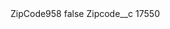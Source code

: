 <?xml version="1.0" encoding="UTF-8"?>
<CustomMetadata xmlns="http://soap.sforce.com/2006/04/metadata" xmlns:xsi="http://www.w3.org/2001/XMLSchema-instance" xmlns:xsd="http://www.w3.org/2001/XMLSchema">
    <label>ZipCode958</label>
    <protected>false</protected>
    <values>
        <field>Zipcode__c</field>
        <value xsi:type="xsd:string">17550</value>
    </values>
</CustomMetadata>
